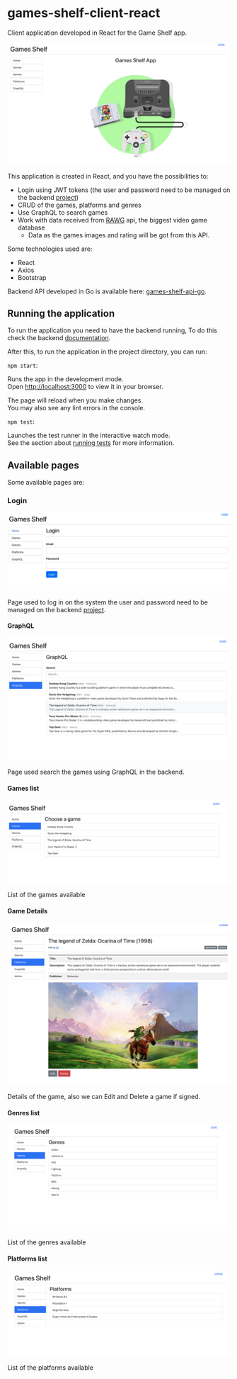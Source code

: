 # games-shelf-client-react

Client application developed in React for the Game Shelf app.

![](doc/images/home.png)

This application is created in React, and you have the possibilities to:

- Login using JWT tokens (the user and password need to be managed on the backend
  [project](https://github.com/coderade/games-shelf-api-go))
- CRUD of the games, platforms and genres
- Use GraphQL to search games
- Work with data received from [RAWG](https://rawg.io/) api, the biggest video game database 
  - Data as the games images and rating will be got from this API.

Some technologies used are:

- React
- Axios
- Bootstrap

Backend API developed in Go is available here: [games-shelf-api-go](https://github.com/coderade/games-shelf-api-go).

## Running the application

To run the application you need to have the backend running, To do this check the backend 
[documentation](https://github.com/coderade/games-shelf-api-go).

After this, to run the application in the project directory, you can run:

`npm start`:

Runs the app in the development mode.\
Open [http://localhost:3000](http://localhost:3000) to view it in your browser.

The page will reload when you make changes.\
You may also see any lint errors in the console.

`npm test`:

Launches the test runner in the interactive watch mode.\
See the section about [running tests](https://facebook.github.io/create-react-app/docs/running-tests) for more information.


## Available pages

Some available pages are:

### Login
![](doc/images/login.png)

Page used to log in on the system the user and password need to be managed on the backend
[project](https://github.com/coderade/games-shelf-api-go).

#### GraphQL 
![](doc/images/graphql.png)

Page used search the games using GraphQL in the backend.

#### Games list
![](doc/images/games-list.png)

List of the games available 

#### Game Details
![](doc/images/game-details.png)

Details of the game, also we can Edit and Delete a game if signed.

#### Genres list
![](doc/images/genres-list.png)

List of the genres available 


#### Platforms list
![](doc/images/platforms-list.png)

List of the platforms available 
